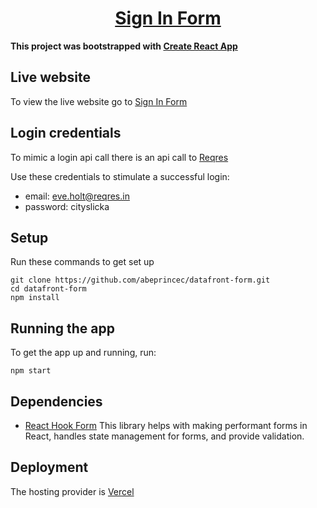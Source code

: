 <div>
  <h1 align="center"><a href="https://datafront-form.vercel.app/">Sign In Form</a></h1>
  <strong>
   This project was bootstrapped with <a href="https://github.com/facebook/create-react-app">Create React App </a>
  </strong>
  <p>

</div>

## Live website

To view the live website go to
[Sign In Form](https://datafront-form.vercel.app/)

## Login credentials

To mimic a login api call there is an api call to [Reqres](https://reqres.in/)

Use these credentials to stimulate a successful login:

- email: eve.holt@reqres.in
- password: cityslicka

## Setup

Run these commands to get set up

```shell
git clone https://github.com/abeprincec/datafront-form.git
cd datafront-form
npm install
```

## Running the app

To get the app up and running, run:

```shell
npm start
```

## Dependencies

- [React Hook Form](https://react-hook-form.com/) This library helps with making
  performant forms in React, handles state management for forms, and provide
  validation.

## Deployment

The hosting provider is [Vercel](https://vercel.com/)
